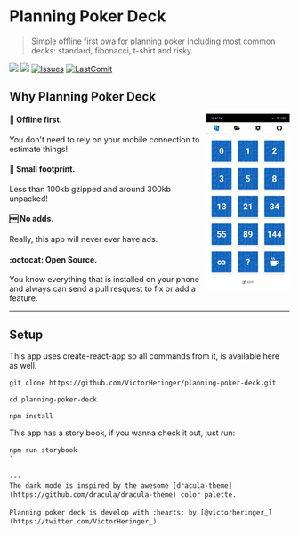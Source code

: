 # Planning Poker Deck
> Simple offline first pwa for planning poker including most common decks: standard, fibonacci, t-shirt and risky.

[![](https://img.shields.io/website-up-down-green-red/https/shields.io.svg?label=play+now)](https://planning-poker.victorheringer.com.br/)
[![](https://img.shields.io/github/license/mashape/apistatus.svg)](https://github.com/VictorHeringer/planning-poker-deck/blob/master/LICENSE)
[![Issues](https://img.shields.io/github/issues/VictorHeringer/planning-poker-deck.svg)](https://github.com/VictorHeringer/planning-poker-deck/issues)
[![LastComit](https://img.shields.io/github/last-commit/google/skia.svg)](https://github.com/VictorHeringer/planning-poker-deck)

## Why Planning Poker Deck

<img align="right" width="150" height="auto" src="example.gif">

#### 📴 Offline first. 

You don't need to rely on your mobile connection to estimate things!

#### 💾 Small footprint. 

Less than 100kb gzipped and around 300kb unpacked!

#### 🆓 No adds. 

Really, this app will never ever have ads.

#### :octocat: Open Source. 

You know everything that is installed on your phone and always can send a pull resquest to fix or add a feature.

---

## Setup
This app uses create-react-app so all commands from it, is available here as well.
```
git clone https://github.com/VictorHeringer/planning-poker-deck.git
```
```
cd planning-poker-deck
```
```
npm install
```

This app has a story book, if you wanna check it out, just run:

```
npm run storybook
`

---
The dark mode is inspired by the awesome [dracula-theme](https://github.com/dracula/dracula-theme) color palette.

Planning poker deck is develop with :hearts: by [@victorheringer_](https://twitter.com/VictorHeringer_)
